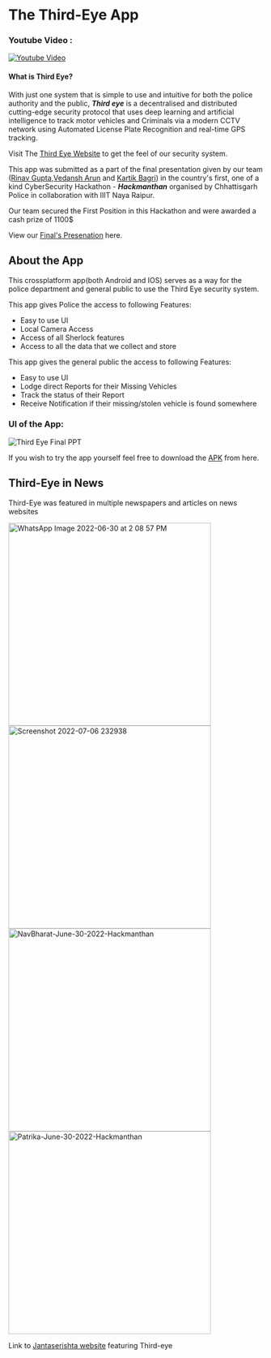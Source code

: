 # The Third-Eye App

### Youtube Video :
[![Youtube Video](https://img.youtube.com/vi/Lijxc6lu2zA/0.jpg)](https://www.youtube.com/watch?v=Lijxc6lu2zA)


#### What is Third Eye?
With just one system that is simple to use and intuitive for both the police authority and the public, _**Third eye**_ is a decentralised and distributed cutting-edge security protocol that uses deep learning and artificial intelligence to track motor vehicles and Criminals via a modern CCTV network using Automated License Plate Recognition and real-time GPS tracking.

Visit The [Third Eye Website](https://third-eye.vercel.app/) to get the feel of our security system.

This app was submitted as a part of the final presentation given by our team ([Rinav Gupta](https://github.com/Rinav07),[Vedansh Arun](https://github.com/VedanshArun) and [Kartik Bagri](https://github.com/kartikbagri)) in the country's first, one of a kind CyberSecurity Hackathon - _**Hackmanthan**_ organised by Chhattisgarh Police in collaboration with IIIT Naya Raipur.

Our team secured the First Position in this Hackathon and were awarded a cash prize of 1100$ 

View our [Final's Presenation](https://www.canva.com/design/DAFE55ekfR8/egzMBBoukxmzr5wuqyX5mw/view?utm_content=DAFE55ekfR8&utm_campaign=designshare&utm_medium=link&utm_source=publishsharelink) here.

## About the App

This crossplatform app(both Android and IOS) serves as a way for the police department and general public to use the Third Eye security system.

This app gives Police the access to following Features:<br>
- Easy to use UI
- Local Camera Access
- Access of all Sherlock features
- Access to all the data that we collect and store

This app gives the general public the access to following Features:
- Easy to use UI
- Lodge direct Reports for their Missing Vehicles
- Track the status of their Report
- Receive Notification if their missing/stolen vehicle is found somewhere

### UI of the App:


![Third Eye Final PPT](https://user-images.githubusercontent.com/77344616/176945548-fc9e233e-c554-451d-8b23-c53694dd09cf.png)


If you wish to try the app yourself feel free to download the [APK](https://drive.google.com/drive/folders/19OKrBr9toKUyaF92qL82WvoFjlIaJ6-8?usp=sharing) from here.

## Third-Eye in News

Third-Eye was featured in multiple newspapers and articles on news websites<br>

<img width="400" alt="WhatsApp Image 2022-06-30 at 2 08 57 PM" src="https://user-images.githubusercontent.com/77344616/177614533-f6ac56eb-1004-4c80-946e-f23c438d350d.jpeg">
<img width="400" alt="Screenshot 2022-07-06 232938" src="https://user-images.githubusercontent.com/77344616/177614543-dde524b5-0d76-47ac-8732-29c479a42df6.png">
<img width="400" alt="NavBharat-June-30-2022-Hackmanthan" src="https://github.com/Rinav07/ThirdEye-App/assets/77344616/8e55a70c-65e9-49e9-8f35-13e9ff69eba2">
<img width="400" alt="Patrika-June-30-2022-Hackmanthan" src="https://github.com/Rinav07/ThirdEye-App/assets/77344616/198dd98e-ba24-4fb4-9903-ee5f461125a4">


Link to [Jantaserishta website](https://jantaserishta.com/local/chhattisgarh/hackmanthan-engineering-students-model-gets-first-prize-1339321) featuring Third-eye 
